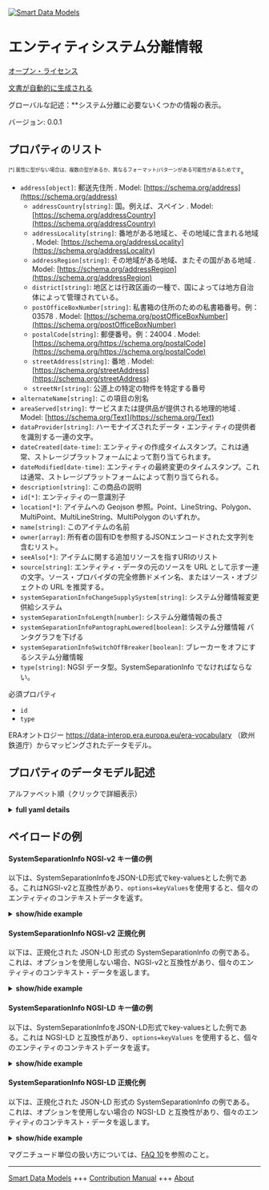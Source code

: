 <!-- 10-Header -->
    
[![Smart Data Models](https://smartdatamodels.org/wp-content/uploads/2022/01/SmartDataModels_logo.png "Logo")](https://smartdatamodels.org)    

エンティティシステム分離情報    
==============
<!-- /10-Header -->
    
<!-- 15-License -->
    

[オープン・ライセンス](https://github.com/smart-data-models//dataModel.ERA/blob/master/SystemSeparationInfo/LICENSE.md)    

[文書が自動的に生成される](https://docs.google.com/presentation/d/e/2PACX-1vTs-Ng5dIAwkg91oTTUdt8ua7woBXhPnwavZ0FxgR8BsAI_Ek3C5q97Nd94HS8KhP-r_quD4H0fgyt3/pub?start=false&loop=false&delayms=3000#slide=id.gb715ace035_0_60)    
<!-- /15-License -->
    
<!-- 20-Description -->
    

グローバルな記述：**システム分離に必要ないくつかの情報の表示。    

バージョン: 0.0.1    
<!-- /20-Description -->
    
<!-- 30-PropertiesList -->
    

## プロパティのリスト    

<sup><sub>[*] 属性に型がない場合は、複数の型があるか、異なるフォーマット/パターンがある可能性があるためです</sub></sup>。    
- `address[object]`: 郵送先住所  . Model: [https://schema.org/address](https://schema.org/address)
	- `addressCountry[string]`: 国。例えば、スペイン  . Model: [https://schema.org/addressCountry](https://schema.org/addressCountry)    
	- `addressLocality[string]`: 番地がある地域と、その地域に含まれる地域  . Model: [https://schema.org/addressLocality](https://schema.org/addressLocality)    
	- `addressRegion[string]`: その地域がある地域、またその国がある地域  . Model: [https://schema.org/addressRegion](https://schema.org/addressRegion)    
	- `district[string]`: 地区とは行政区画の一種で、国によっては地方自治体によって管理されている。      
	- `postOfficeBoxNumber[string]`: 私書箱の住所のための私書箱番号。例：03578  . Model: [https://schema.org/postOfficeBoxNumber](https://schema.org/postOfficeBoxNumber)    
	- `postalCode[string]`: 郵便番号。例：24004  . Model: [https://schema.org/https://schema.org/postalCode](https://schema.org/https://schema.org/postalCode)    
	- `streetAddress[string]`: 番地  . Model: [https://schema.org/streetAddress](https://schema.org/streetAddress)    
	- `streetNr[string]`: 公道上の特定の物件を特定する番号      
- `alternateName[string]`: この項目の別名  
- `areaServed[string]`: サービスまたは提供品が提供される地理的地域  . Model: [https://schema.org/Text](https://schema.org/Text)
- `dataProvider[string]`: ハーモナイズされたデータ・エンティティの提供者を識別する一連の文字。  
- `dateCreated[date-time]`: エンティティの作成タイムスタンプ。これは通常、ストレージプラットフォームによって割り当てられます。  
- `dateModified[date-time]`: エンティティの最終変更のタイムスタンプ。これは通常、ストレージプラットフォームによって割り当てられる。  
- `description[string]`: この商品の説明  
- `id[*]`: エンティティの一意識別子  
- `location[*]`: アイテムへの Geojson 参照。Point、LineString、Polygon、MultiPoint、MultiLineString、MultiPolygon のいずれか。  
- `name[string]`: このアイテムの名前  
- `owner[array]`: 所有者の固有IDを参照するJSONエンコードされた文字列を含むリスト。  
- `seeAlso[*]`: アイテムに関する追加リソースを指すURIのリスト  
- `source[string]`: エンティティ・データの元のソースを URL として示す一連の文字。ソース・プロバイダの完全修飾ドメイン名、またはソース・オブジェクトの URL を推奨する。  
- `systemSeparationInfoChangeSupplySystem[string]`: システム分離情報変更供給システム  
- `systemSeparationInfoLength[number]`: システム分離情報の長さ  
- `systemSeparationInfoPantographLowered[boolean]`: システム分離情報 パンタグラフを下げる  
- `systemSeparationInfoSwitchOffBreaker[boolean]`: ブレーカーをオフにするシステム分離情報  
- `type[string]`: NGSI データ型。SystemSeparationInfo でなければならない。  
<!-- /30-PropertiesList -->
    
<!-- 35-RequiredProperties -->
    

必須プロパティ    
- `id`  
- `type`  
<!-- /35-RequiredProperties -->
    
<!-- 40-RequiredProperties -->
    

ERAオントロジー https://data-interop.era.europa.eu/era-vocabulary （欧州鉄道庁）からマッピングされたデータモデル。    
<!-- /40-RequiredProperties -->
    
<!-- 50-DataModelHeader -->
    

## プロパティのデータモデル記述    

アルファベット順（クリックで詳細表示）    
<!-- /50-DataModelHeader -->
    
<!-- 60-ModelYaml -->
    
<details><summary><strong>full yaml details</strong></summary>      

```yaml    
SystemSeparationInfo:      
  description: Indication of required several information on system separation.      
  properties:      
    address:      
      description: The mailing address      
      properties:      
        addressCountry:      
          description: 'The country. For example, Spain'      
          type: string      
          x-ngsi:      
            model: https://schema.org/addressCountry      
            type: Property      
        addressLocality:      
          description: 'The locality in which the street address is, and which is in the region'      
          type: string      
          x-ngsi:      
            model: https://schema.org/addressLocality      
            type: Property      
        addressRegion:      
          description: 'The region in which the locality is, and which is in the country'      
          type: string      
          x-ngsi:      
            model: https://schema.org/addressRegion      
            type: Property      
        district:      
          description: 'A district is a type of administrative division that, in some countries, is managed by the local government'      
          type: string      
          x-ngsi:      
            type: Property      
        postOfficeBoxNumber:      
          description: 'The post office box number for PO box addresses. For example, 03578'      
          type: string      
          x-ngsi:      
            model: https://schema.org/postOfficeBoxNumber      
            type: Property      
        postalCode:      
          description: 'The postal code. For example, 24004'      
          type: string      
          x-ngsi:      
            model: https://schema.org/https://schema.org/postalCode      
            type: Property      
        streetAddress:      
          description: The street address      
          type: string      
          x-ngsi:      
            model: https://schema.org/streetAddress      
            type: Property      
        streetNr:      
          description: Number identifying a specific property on a public street      
          type: string      
          x-ngsi:      
            type: Property      
      type: object      
      x-ngsi:      
        model: https://schema.org/address      
        type: Property      
    alternateName:      
      description: An alternative name for this item      
      type: string      
      x-ngsi:      
        type: Property      
    areaServed:      
      description: The geographic area where a service or offered item is provided      
      type: string      
      x-ngsi:      
        model: https://schema.org/Text      
        type: Property      
    dataProvider:      
      description: A sequence of characters identifying the provider of the harmonised data entity      
      type: string      
      x-ngsi:      
        type: Property      
    dateCreated:      
      description: Entity creation timestamp. This will usually be allocated by the storage platform      
      format: date-time      
      type: string      
      x-ngsi:      
        type: Property      
    dateModified:      
      description: Timestamp of the last modification of the entity. This will usually be allocated by the storage platform      
      format: date-time      
      type: string      
      x-ngsi:      
        type: Property      
    description:      
      description: A description of this item      
      type: string      
      x-ngsi:      
        type: Property      
    id:      
      anyOf:      
        - description: Identifier format of any NGSI entity      
          maxLength: 256      
          minLength: 1      
          pattern: ^[\w\-\.\{\}\$\+\*\[\]`|~^@!,:\\]+$      
          type: string      
          x-ngsi:      
            type: Property      
        - description: Identifier format of any NGSI entity      
          format: uri      
          type: string      
          x-ngsi:      
            type: Property      
      description: Unique identifier of the entity      
      x-ngsi:      
        type: Property      
    location:      
      description: 'Geojson reference to the item. It can be Point, LineString, Polygon, MultiPoint, MultiLineString or MultiPolygon'      
      oneOf:      
        - description: Geojson reference to the item. Point      
          properties:      
            bbox:      
              items:      
                type: number      
              minItems: 4      
              type: array      
            coordinates:      
              items:      
                type: number      
              minItems: 2      
              type: array      
            type:      
              enum:      
                - Point      
              type: string      
          required:      
            - type      
            - coordinates      
          title: GeoJSON Point      
          type: object      
          x-ngsi:      
            type: GeoProperty      
        - description: Geojson reference to the item. LineString      
          properties:      
            bbox:      
              items:      
                type: number      
              minItems: 4      
              type: array      
            coordinates:      
              items:      
                items:      
                  type: number      
                minItems: 2      
                type: array      
              minItems: 2      
              type: array      
            type:      
              enum:      
                - LineString      
              type: string      
          required:      
            - type      
            - coordinates      
          title: GeoJSON LineString      
          type: object      
          x-ngsi:      
            type: GeoProperty      
        - description: Geojson reference to the item. Polygon      
          properties:      
            bbox:      
              items:      
                type: number      
              minItems: 4      
              type: array      
            coordinates:      
              items:      
                items:      
                  items:      
                    type: number      
                  minItems: 2      
                  type: array      
                minItems: 4      
                type: array      
              type: array      
            type:      
              enum:      
                - Polygon      
              type: string      
          required:      
            - type      
            - coordinates      
          title: GeoJSON Polygon      
          type: object      
          x-ngsi:      
            type: GeoProperty      
        - description: Geojson reference to the item. MultiPoint      
          properties:      
            bbox:      
              items:      
                type: number      
              minItems: 4      
              type: array      
            coordinates:      
              items:      
                items:      
                  type: number      
                minItems: 2      
                type: array      
              type: array      
            type:      
              enum:      
                - MultiPoint      
              type: string      
          required:      
            - type      
            - coordinates      
          title: GeoJSON MultiPoint      
          type: object      
          x-ngsi:      
            type: GeoProperty      
        - description: Geojson reference to the item. MultiLineString      
          properties:      
            bbox:      
              items:      
                type: number      
              minItems: 4      
              type: array      
            coordinates:      
              items:      
                items:      
                  items:      
                    type: number      
                  minItems: 2      
                  type: array      
                minItems: 2      
                type: array      
              type: array      
            type:      
              enum:      
                - MultiLineString      
              type: string      
          required:      
            - type      
            - coordinates      
          title: GeoJSON MultiLineString      
          type: object      
          x-ngsi:      
            type: GeoProperty      
        - description: Geojson reference to the item. MultiLineString      
          properties:      
            bbox:      
              items:      
                type: number      
              minItems: 4      
              type: array      
            coordinates:      
              items:      
                items:      
                  items:      
                    items:      
                      type: number      
                    minItems: 2      
                    type: array      
                  minItems: 4      
                  type: array      
                type: array      
              type: array      
            type:      
              enum:      
                - MultiPolygon      
              type: string      
          required:      
            - type      
            - coordinates      
          title: GeoJSON MultiPolygon      
          type: object      
          x-ngsi:      
            type: GeoProperty      
      x-ngsi:      
        type: GeoProperty      
    name:      
      description: The name of this item      
      type: string      
      x-ngsi:      
        type: Property      
    owner:      
      description: A List containing a JSON encoded sequence of characters referencing the unique Ids of the owner(s)      
      items:      
        anyOf:      
          - description: Identifier format of any NGSI entity      
            maxLength: 256      
            minLength: 1      
            pattern: ^[\w\-\.\{\}\$\+\*\[\]`|~^@!,:\\]+$      
            type: string      
            x-ngsi:      
              type: Property      
          - description: Identifier format of any NGSI entity      
            format: uri      
            type: string      
            x-ngsi:      
              type: Property      
        description: Unique identifier of the entity      
        x-ngsi:      
          type: Property      
      type: array      
      x-ngsi:      
        type: Property      
    seeAlso:      
      description: list of uri pointing to additional resources about the item      
      oneOf:      
        - items:      
            format: uri      
            type: string      
          minItems: 1      
          type: array      
        - format: uri      
          type: string      
      x-ngsi:      
        type: Property      
    source:      
      description: 'A sequence of characters giving the original source of the entity data as a URL. Recommended to be the fully qualified domain name of the source provider, or the URL to the source object'      
      type: string      
      x-ngsi:      
        type: Property      
    systemSeparationInfoChangeSupplySystem:      
      description: System separation info change supply system      
      type: string      
      x-ngsi:      
        type: Property      
    systemSeparationInfoLength:      
      description: System separation info length      
      type: number      
      x-ngsi:      
        type: Property      
    systemSeparationInfoPantographLowered:      
      description: System separation info  pantograph lowered      
      type: boolean      
      x-ngsi:      
        type: Property      
    systemSeparationInfoSwitchOffBreaker:      
      description: System separation info switch off breaker      
      type: boolean      
      x-ngsi:      
        type: Property      
    type:      
      description: NGSI data type. It has to be SystemSeparationInfo      
      enum:      
        - SystemSeparationInfo      
      type: string      
      x-ngsi:      
        type: Property      
  required:      
    - id      
    - type      
  type: object      
  x-derived-from: http://data.europa.eu/949/SystemSeparationInfo      
  x-disclaimer: 'Redistribution and use in source and binary forms, with or without modification, are permitted  provided that the license conditions are met. Copyleft (c) 2023 Contributors to Smart Data Models Program'      
  x-license-url: https://github.com/smart-data-models/dataModel.ERA/blob/master/SystemSeparationInfo/LICENSE.md      
  x-model-schema: https://smart-data-models.github.io/dataModel.ERA/Certificate/schema.json      
  x-model-tags: 'ERA vocabulary, railway, train'      
  x-version: 0.0.1      
```    
</details>      
<!-- /60-ModelYaml -->
    
<!-- 70-MiddleNotes -->
    
<!-- /70-MiddleNotes -->
    
<!-- 80-Examples -->
    

## ペイロードの例    

#### SystemSeparationInfo NGSI-v2 キー値の例    

以下は、SystemSeparationInfoをJSON-LD形式でkey-valuesとした例である。これはNGSI-v2と互換性があり、`options=keyValues`を使用すると、個々のエンティティのコンテキストデータを返す。    
<details><summary><strong>show/hide example</strong></summary>      

```json  

{  
  "id": "urn:ngsi-ld:SystemSeparationInfo:id:OEYU:04558809",  
  "dateCreated": "1971-06-11T11:02:58Z",  
  "dateModified": "1981-04-17T22:16:45Z",  
  "source": "Quickly final probably box society with. View woman main analysis. Think region why best with.",  
  "name": "Treat inside expect figure. Animal ago television visit late.",  
  "alternateName": "Under feel opportunity next win",  
  "description": "Notice customer speak employee spend lose. Role middle teach important order section task outside. Center resource contro",  
  "dataProvider": "Drive read poor policy. Try quality report safe. Yard reason continue wide.",  
  "owner": [  
    "urn:ngsi-ld:SystemSeparationInfo:items:ADKU:62722895",  
    "urn:ngsi-ld:SystemSeparationInfo:items:TSIM:96224949"  
  ],  
  "seeAlso": [  
    "urn:ngsi-ld:SystemSeparationInfo:items:GQMR:39834804"  
  ],  
  "location": {  
    "type": "Point",  
    "coordinates": [  
      37.1257535,  
      35.88905  
    ]  
  },  
  "address": {  
    "streetAddress": "Rate matter lawyer kitchen late since opportunity sou",  
    "addressLocality": "Two tell buy opportunity particular pass. Military food together peace successfu",  
    "addressRegion": "Always mission where respond campaign military. Key town democratic trade control. Reach myself staff week",  
    "addressCountry": "Prove quite trouble call throughout specific force. Cut gas short explain hospital note.",  
    "postalCode": "Yet position eye manager might chair. Window rich blue media stop expect view care. Floor although light its.",  
    "postOfficeBoxNumber": "Miss word baby put think what. Political everybody than put world discu",  
    "streetNr": "Town main career staff why ahead process. Woman seat PM never good. Cut at w",  
    "district": "Forget memory specific own fast p"  
  },  
  "areaServed": "Understand him visit certain task. Bar staff use but.",  
  "type": "SystemSeparationInfo",  
  "systemSeparationInfoChangeSupplySystem": "Bed class laugh idea improve garden goal. Skin possible perhaps board. Letter short agent class. Trial role guess.",  
  "systemSeparationInfoLength": 864,  
  "systemSeparationInfoPantographLowered": false,  
  "systemSeparationInfoSwitchOffBreaker": false
}  
```  
</details>    

#### SystemSeparationInfo NGSI-v2 正規化例    

以下は、正規化された JSON-LD 形式の SystemSeparationInfo の例である。これは、オプションを使用しない場合、NGSI-v2と互換性があり、個々のエンティティのコンテキスト・データを返します。    
<details><summary><strong>show/hide example</strong></summary>      

```json  

{  
  "id": "urn:ngsi-ld:SystemSeparationInfo:id:OEYU:04558809",  
  "dateCreated": {  
    "type": "DateTime",  
    "value": "1971-06-11T11:02:58Z"  
  },  
  "dateModified": {  
    "type": "DateTime",  
    "value": "1981-04-17T22:16:45Z"  
  },  
  "source": {  
    "type": "Text",  
    "value": "Quickly final probably box society with. View woman main analysis. Think region why best with."  
  },  
  "name": {  
    "type": "Text",  
    "value": "Treat inside expect figure. Animal ago television visit late."  
  },  
  "alternateName": {  
    "type": "Text",  
    "value": "Under feel opportunity next win"  
  },  
  "description": {  
    "type": "Text",  
    "value": "Notice customer speak employee spend lose. Role middle teach important order section task outside. Center resource contro"  
  },  
  "dataProvider": {  
    "type": "Text",  
    "value": "Drive read poor policy. Try quality report safe. Yard reason continue wide."  
  },  
  "owner": {  
    "type": "StructuredValue",  
    "value": [  
      "urn:ngsi-ld:SystemSeparationInfo:items:ADKU:62722895",  
      "urn:ngsi-ld:SystemSeparationInfo:items:TSIM:96224949"  
    ]  
  },  
  "seeAlso": {  
    "type": "StructuredValue",  
    "value": [  
      "urn:ngsi-ld:SystemSeparationInfo:items:GQMR:39834804"  
    ]  
  },  
  "location": {  
    "type": "geo:json",  
    "value": {  
      "type": "Point",  
      "coordinates": [  
        37.1257535,  
        35.88905  
      ]  
    }  
  },  
  "address": {  
    "type": "StructuredValue",  
    "value": {  
      "streetAddress": "Rate matter lawyer kitchen late since opportunity sou",  
      "addressLocality": "Two tell buy opportunity particular pass. Military food together peace successfu",  
      "addressRegion": "Always mission where respond campaign military. Key town democratic trade control. Reach myself staff week",  
      "addressCountry": "Prove quite trouble call throughout specific force. Cut gas short explain hospital note.",  
      "postalCode": "Yet position eye manager might chair. Window rich blue media stop expect view care. Floor although light its.",  
      "postOfficeBoxNumber": "Miss word baby put think what. Political everybody than put world discu",  
      "streetNr": "Town main career staff why ahead process. Woman seat PM never good. Cut at w",  
      "district": "Forget memory specific own fast p"  
    }  
  },  
  "areaServed": {  
    "type": "Text",  
    "value": "Understand him visit certain task. Bar staff use but."  
  },  
  "type": "SystemSeparationInfo",  
  "systemSeparationInfoChangeSupplySystem": {  
    "type": "Text",  
    "value": "Bed class laugh idea improve garden goal. Skin possible perhaps board. Letter short agent class. Trial role guess."  
  },  
  "systemSeparationInfoLength": {  
    "type": "Number",  
    "value": 864  
  },  
  "systemSeparationInfoPantographLowered": {  
    "type": "Boolean",  
    "value": false  
  },  
  "systemSeparationInfoSwitchOffBreaker": {  
    "type": "Boolean",  
    "value": false  
  }  
}  
```  
</details>    

#### SystemSeparationInfo NGSI-LD キー値の例    

以下は、SystemSeparationInfoをJSON-LD形式でkey-valuesとした例である。これは NGSI-LD と互換性があり、`options=keyValues` を使用すると、個々のエンティティのコンテキストデータを返す。    
<details><summary><strong>show/hide example</strong></summary>      

```json  

{  
  "id": "urn:ngsi-ld:SystemSeparationInfo:id:OEYU:04558809",  
  "dateCreated": "1971-06-11T11:02:58Z",  
  "dateModified": "1981-04-17T22:16:45Z",  
  "source": "Quickly final probably box society with. View woman main analysis. Think region why best with.",  
  "name": "Treat inside expect figure. Animal ago television visit late.",  
  "alternateName": "Under feel opportunity next win",  
  "description": "Notice customer speak employee spend lose. Role middle teach important order section task outside. Center resource contro",  
  "dataProvider": "Drive read poor policy. Try quality report safe. Yard reason continue wide.",  
  "owner": [  
    "urn:ngsi-ld:SystemSeparationInfo:items:ADKU:62722895",  
    "urn:ngsi-ld:SystemSeparationInfo:items:TSIM:96224949"  
  ],  
  "seeAlso": [  
    "urn:ngsi-ld:SystemSeparationInfo:items:GQMR:39834804"  
  ],  
  "location": {  
    "type": "Point",  
    "coordinates": [  
      37.1257535,  
      35.88905  
    ]  
  },  
  "address": {  
    "streetAddress": "Rate matter lawyer kitchen late since opportunity sou",  
    "addressLocality": "Two tell buy opportunity particular pass. Military food together peace successfu",  
    "addressRegion": "Always mission where respond campaign military. Key town democratic trade control. Reach myself staff week",  
    "addressCountry": "Prove quite trouble call throughout specific force. Cut gas short explain hospital note.",  
    "postalCode": "Yet position eye manager might chair. Window rich blue media stop expect view care. Floor although light its.",  
    "postOfficeBoxNumber": "Miss word baby put think what. Political everybody than put world discu",  
    "streetNr": "Town main career staff why ahead process. Woman seat PM never good. Cut at w",  
    "district": "Forget memory specific own fast p"  
  },  
  "areaServed": "Understand him visit certain task. Bar staff use but.",  
  "type": "SystemSeparationInfo",  
  "systemSeparationInfoChangeSupplySystem": "Bed class laugh idea improve garden goal. Skin possible perhaps board. Letter short agent class. Trial role guess.",  
  "systemSeparationInfoLength": 864,  
  "systemSeparationInfoPantographLowered": false,  
  "systemSeparationInfoSwitchOffBreaker": false,  
  "@context": [  
    "https://raw.githubusercontent.com/smart-data-models/dataModel.ERA/master/context.jsonld"  
  ]  
}  
```  
</details>    

#### SystemSeparationInfo NGSI-LD 正規化例    

以下は、正規化された JSON-LD 形式の SystemSeparationInfo の例である。これは、オプションを使用しない場合の NGSI-LD と互換性があり、個々のエンティティのコンテキスト・データを返します。    
<details><summary><strong>show/hide example</strong></summary>      

```json  

{  
  "id": "urn:ngsi-ld:SystemSeparationInfo:id:XYDV:99228074",  
  "dateCreated": {  
    "type": "Property",  
    "value": {  
      "@type": "DateTime",  
      "@value": "1990-08-14T02:23:40Z"  
    }  
  },  
  "dateModified": {  
    "type": "Property",  
    "value": {  
      "@type": "DateTime",  
      "@value": "2005-06-05T23:14:26Z"  
    }  
  },  
  "source": {  
    "type": "Property",  
    "value": "Stuff kind likely de"  
  },  
  "name": {  
    "type": "Property",  
    "value": "Story pay cover hot which. Day difference floor make husband say. Through break ok daughter."  
  },  
  "alternateName": {  
    "type": "Property",  
    "value": "Scientist maintain feel baby inte"  
  },  
  "description": {  
    "type": "Property",  
    "value": "Might new take. Month detail matter moment here current. Rock sign number. "  
  },  
  "dataProvider": {  
    "type": "Property",  
    "value": "Always speak able break billion requ"  
  },  
  "owner": {  
    "type": "Property",  
    "value": [  
      "urn:ngsi-ld:SystemSeparationInfo:items:KLAD:01706991",  
      "urn:ngsi-ld:SystemSeparationInfo:items:OUMR:57506132"  
    ]  
  },  
  "seeAlso": {  
    "type": "Property",  
    "value": [  
      "urn:ngsi-ld:SystemSeparationInfo:items:FZOT:63378927"  
    ]  
  },  
  "location": {  
    "type": "Property",  
    "value": {  
      "type": "Point",  
      "coordinates": [  
        -75.5485445,  
        77.256275  
      ]  
    }  
  },  
  "address": {  
    "type": "Property",  
    "value": {  
      "streetAddress": "Environmental stage comme",  
      "addressLocality": "Go under experience nor. Defense skill make product.",  
      "addressRegion": "Scientist letter artis",  
      "addressCountry": "Close born subject among water. Hear computer quest",  
      "postalCode": "Until along talk long. Keep support prepare direction reveal national. Effect few institution inside avoid. In hundred gun result clearly.",  
      "postOfficeBoxNumber": "Do account nothing executive ground. Brother put all often recognize method. Surface red three front su",  
      "streetNr": "Beautiful hotel necessary college risk baby. Stop wish either everyone. E",  
      "district": "Impact treatment follow leader. "  
    }  
  },  
  "areaServed": {  
    "type": "Property",  
    "value": "Push film partner. Soon themselves guy expert however."  
  },  
  "type": "SystemSeparationInfo",  
  "systemSeparationInfoChangeSupplySystem": {  
    "type": "Property",  
    "value": "Age ten church not. Edge"  
  },  
  "systemSeparationInfoLength": {  
    "type": "Property",  
    "value": 735  
  },  
  "systemSeparationInfoPantographLowered": {  
    "type": "Property",  
    "value": false  
  },  
  "systemSeparationInfoSwitchOffBreaker": {  
    "type": "Property",  
    "value": true  
  },  
  "@context": [  
    "https://raw.githubusercontent.com/smart-data-models/dataModel.ERA/master/context.jsonld"  
  ]  
}  
```  
</details><!-- /80-Examples -->
    
<!-- 90-FooterNotes -->
    
<!-- /90-FooterNotes -->
    
<!-- 95-Units -->
    

マグニチュード単位の扱い方については、[FAQ 10](https://smartdatamodels.org/index.php/faqs/)を参照のこと。    
<!-- /95-Units -->
    
<!-- 97-LastFooter -->
    
---    

[Smart Data Models](https://smartdatamodels.org) +++ [Contribution Manual](https://bit.ly/contribution_manual) +++ [About](https://bit.ly/Introduction_SDM)<!-- /97-LastFooter -->
    
